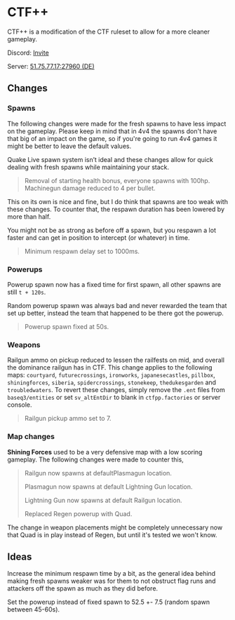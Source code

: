 # CTF++

CTF++ is a modification of the CTF ruleset to allow for a more cleaner gameplay.

Discord: [Invite](https://discord.gg/5VM73pwrxA)

Server: [51.75.77.17:27960 (DE)](steam://connect/51.75.77.17:27960/)

## Changes

### Spawns

The following changes were made for the fresh spawns to have less impact on the gameplay. Please keep in mind that in 4v4 the spawns don't have that big of an impact on the game, so if you're going to run 4v4 games it might be better to leave the default values.

Quake Live spawn system isn’t ideal and these changes allow for quick dealing with fresh spawns while maintaining your stack.

> Removal of starting health bonus, everyone spawns with 100hp.
> Machinegun damage reduced to 4 per bullet.

This on its own is nice and fine, but I do think that spawns are too weak with these changes. To counter that, the respawn duration has been lowered by more than half.

You might not be as strong as before off a spawn, but you respawn a lot faster and can get in position to intercept (or whatever) in time.

> Minimum respawn delay set to 1000ms.

### Powerups

Powerup spawn now has a fixed time for first spawn, all other spawns are still `t + 120s`.

Random powerup spawn was always bad and never rewarded the team that set up better, instead the team that happened to be there got the powerup.

> Powerup spawn fixed at 50s.

### Weapons

Railgun ammo on pickup reduced to lessen the railfests on mid, and overall the dominance railgun has in CTF. This change applies to the following maps: `courtyard`, `futurecrossings`, `ironworks`, `japanesecastles`, `pillbox`, `shiningforces`, `siberia`, `spidercrossings`, `stonekeep`, `thedukesgarden` and `troubledwaters`. To revert these changes, simply remove the `.ent` files from `baseq3/entities` or set `sv_altEntDir` to blank in `ctfpp.factories` or server console.

> Railgun pickup ammo set to 7.

### Map changes

**Shining Forces** used to be a very defensive map with a low scoring gameplay. The following changes were made to counter this,

> Railgun now spawns at defaultPlasmagun location.
> 
> Plasmagun now spawns at default Lightning Gun location.
> 
> Lightning Gun now spawns at default Railgun location.
> 
> Replaced Regen powerup with Quad.

The change in weapon placements might be completely unnecessary now that Quad is in play instead of Regen, but until it's tested we won't know.

## Ideas

Increase the minimum respawn time by a bit, as the general idea behind making fresh spawns weaker was for them to not obstruct flag runs and attackers off the spawn as much as they did before.

Set the powerup instead of fixed spawn to 52.5 +- 7.5 (random spawn between 45-60s).
